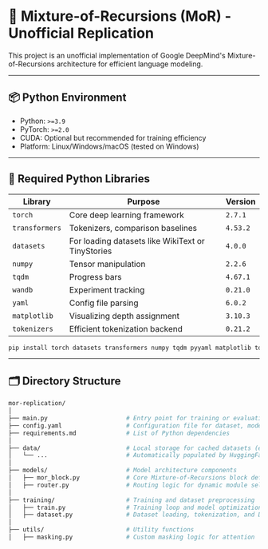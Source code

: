 # 🧠 Mixture-of-Recursions (MoR) - Unofficial Replication
This project is an unofficial implementation of Google DeepMind's Mixture-of-Recursions architecture for efficient language modeling.

---

## 📦 Python Environment

- Python: `>=3.9`
- PyTorch: `>=2.0`
- CUDA: Optional but recommended for training efficiency
- Platform: Linux/Windows/macOS (tested on Windows)

---

## 🧰 Required Python Libraries

| Library        | Purpose                                           | Version     |
|----------------|---------------------------------------------------|-------------|
| `torch`        | Core deep learning framework                      | `2.7.1`     |
| `transformers` | Tokenizers, comparison baselines                  | `4.53.2`    |
| `datasets`     | For loading datasets like WikiText or TinyStories | `4.0.0`     |
| `numpy`        | Tensor manipulation                               | `2.2.6`     |
| `tqdm`         | Progress bars                                     | `4.67.1`    |
| `wandb`        | Experiment tracking                               | `0.21.0`    |
| `yaml`         | Config file parsing                               | `6.0.2`     |
| `matplotlib`   | Visualizing depth assignment                      | `3.10.3`    |
| `tokenizers`   | Efficient tokenization backend                    | `0.21.2`    |

```bash
pip install torch datasets transformers numpy tqdm pyyaml matplotlib tokenizers wandb
```

---

## 🗂️ Directory Structure

```bash
mor-replication/
│
├── main.py                      # Entry point for training or evaluation
├── config.yaml                  # Configuration file for dataset, model, and training parameters
├── requirements.md              # List of Python dependencies
│
├── data/                        # Local storage for cached datasets (e.g., TinyStories, WikiText-2)
│   └── ...                      # Automatically populated by HuggingFace Datasets
│
├── models/                      # Model architecture components
│   ├── mor_block.py             # Core Mixture-of-Recursions block definition
│   ├── router.py                # Routing logic for dynamic module selection
│
├── training/                    # Training and dataset preprocessing
│   ├── train.py                 # Training loop and model optimization
│   ├── dataset.py               # Dataset loading, tokenization, and DataLoader setup
│
├── utils/                       # Utility functions
│   ├── masking.py               # Custom masking logic for attention

